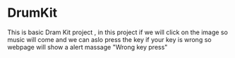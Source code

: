 # DrumKit
This is basic Dram Kit project , in this project if we will click on the image so music will come and we can aslo press the key if your key is wrong so webpage will show a alert massage "Wrong key press"
